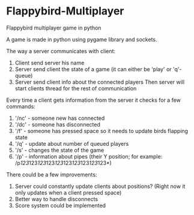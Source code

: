 # Flappybird-Multiplayer
Flappybird multiplayer game in python

A game is made in python using pygame library and sockets.

The way a server communicates with client:
1. Client send server his name
2. Server send client the state of a game (it can either be 'play' or 'q'-queue)
3. Server send client info about the connected players
Then server will start clients thread for the rest of communication


Every time a client gets information from the server it checks for a few commands:
1. '/nc' - someone new has connected
2. '/dc' - someone has disconnected
3. '/f' - someone has pressed space so it needs to update birds flapping state
4. '/q' - update about number of queued players
5. '/s' - changes the state of the game
6. '/p' - information about pipes (their Y position; for example: /p*123*123*123*123*123*123*123*123*123*123*)


There could be a few improvements:
1. Server could constantly update clients about positions? (Right now it only updates when a client pressed space)
2. Better way to handle disconnects
3. Score system could be implemented

